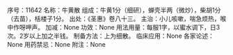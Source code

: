 序号：11642
名称：牛黄散
组成：牛黄1分（细研），蝉壳半两（微炒），柴胡1分（去苗），栝楼子1分。
出处：《圣惠》卷八十三。
主治：小儿咳嗽，喘急烦热，喉中作呀呷声。
加减：None
功效：None
用法用量：每服1字，以蜜水调下，日3次。2岁以上加之半钱。
制备方法：上为细散。
临床应用：None
各家论述：None
用药禁忌：None
附注：None
